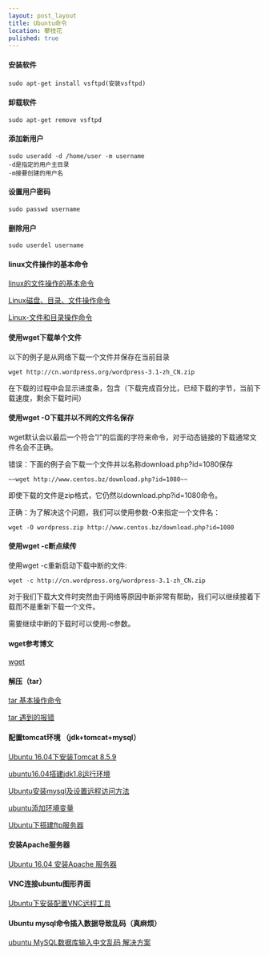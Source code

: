 ```yaml
---
layout: post_layout
title: Ubuntu命令
location: 攀枝花
pulished: true
---
```


#### 安装软件

	sudo apt-get install vsftpd(安装vsftpd)

#### 卸载软件

	sudo apt-get remove vsftpd

#### 添加新用户

	sudo useradd -d /home/user -m username
	-d是指定的用户主目录
	-m接要创建的用户名

#### 设置用户密码

	sudo passwd username

#### 删除用户

	sudo userdel username

#### linux文件操作的基本命令

[linux的文件操作的基本命令](https://blog.csdn.net/qq_24029989/article/details/79120206 "linux的文件操作的基本命令")

[Linux磁盘、目录、文件操作命令](https://www.cnblogs.com/iTlijun/p/6084303.html "Linux磁盘、目录、文件操作命令")

[Linux-文件和目录操作命令](https://www.cnblogs.com/SeekHit/p/6060847.html "Linux-文件和目录操作命令")

#### 使用wget下载单个文件 
以下的例子是从网络下载一个文件并保存在当前目录

	wget http://cn.wordpress.org/wordpress-3.1-zh_CN.zip
在下载的过程中会显示进度条，包含（下载完成百分比，已经下载的字节，当前下载速度，剩余下载时间）

#### 使用wget -O下载并以不同的文件名保存

wget默认会以最后一个符合”/”的后面的字符来命令，对于动态链接的下载通常文件名会不正确。

错误：下面的例子会下载一个文件并以名称download.php?id=1080保存

	~~wget http://www.centos.bz/download.php?id=1080~~
即使下载的文件是zip格式，它仍然以download.php?id=1080命令。

正确：为了解决这个问题，我们可以使用参数-O来指定一个文件名：

	wget -O wordpress.zip http://www.centos.bz/download.php?id=1080 

#### 使用wget -c断点续传
使用wget -c重新启动下载中断的文件:

	wget -c http://cn.wordpress.org/wordpress-3.1-zh_CN.zip
对于我们下载大文件时突然由于网络等原因中断非常有帮助，我们可以继续接着下载而不是重新下载一个文件。

需要继续中断的下载时可以使用-c参数。

#### wget参考博文
[wget](https://www.cnblogs.com/semonxv/p/3816366.html "wget")

#### 解压（tar）
[tar 基本操作命令](https://www.cnblogs.com/lhm166/articles/6604852.html "tar")

[tar 遇到的报错](https://www.cnblogs.com/llxx07/p/6409384.html "tar 遇到的报错")

#### 配置tomcat环境 （jdk+tomcat+mysql）
[Ubuntu 16.04下安装Tomcat 8.5.9](https://www.linuxidc.com/Linux/2017-06/144809.htm "Ubuntu 16.04下安装Tomcat 8.5.9")

[ubuntu16.04搭建jdk1.8运行环境](https://blog.csdn.net/smile_from_2015/article/details/80056297 "ubuntu16.04搭建jdk1.8运行环境")

[Ubuntu安装mysql及设置远程访问方法](https://www.cnblogs.com/ruofengzhishang/p/5477502.html "Ubuntu安装mysql及设置远程访问方法")

[ubuntu添加环境变量](https://blog.csdn.net/qianshanxue11/article/details/78609130 "ubuntu添加环境变量")

[Ubuntu下搭建ftp服务器](https://www.cnblogs.com/ShuolBDe/p/4453329.html "Ubuntu下搭建ftp服务器")

#### 安装Apache服务器
[Ubuntu 16.04 安装Apache 服务器](https://blog.csdn.net/StepTimeNatural/article/details/78153740· "Ubuntu 16.04 安装Apache 服务器")

#### VNC连接ubuntu图形界面
[Ubuntu下安装配置VNC远程工具](https://www.linuxidc.com/Linux/2017-03/141936.htm "Ubuntu下安装配置VNC远程工具")

#### Ubuntu mysql命令插入数据导致乱码（真麻烦）
[ubuntu MySQL数据库输入中文乱码 解决方案](https://www.cnblogs.com/zknublx/p/6825978.html "ubuntu MySQL数据库输入中文乱码 解决方案")



